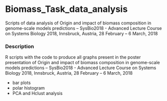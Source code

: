 # Biomass_Task_data_analysis
Scripts of data analysis of Origin and impact of biomass composition in genome-scale models predictions – SysBio2018 - Advanced Lecture Course on Systems Biology 2018, Innsbruck, Austria, 28 February – 6 March, 2018

### Description
R scripts with the code to produce all graphs present in the poster presentation of Origin and impact of biomass composition in genome-scale models predictions – SysBio2018 - Advanced Lecture Course on Systems Biology 2018, Innsbruck, Austria, 28 February – 6 March, 2018

- bar plots
- polar histogram
- PCA and Hclust analysis
